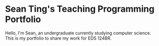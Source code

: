 # Sean Ting's Teaching Programming Portfolio

Hello, I'm Sean, an undergraduate currently studying computer science. This is my portfolio to share my work for EDS 124BR.
